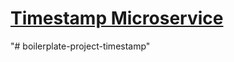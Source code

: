 
# [Timestamp Microservice](https://www.freecodecamp.org/learn/apis-and-microservices/apis-and-microservices-projects/timestamp-microservice)
"# boilerplate-project-timestamp" 
